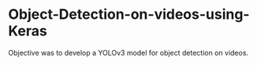 # Object-Detection-on-videos-using-Keras
Objective was to develop a YOLOv3 model for object detection on videos.
